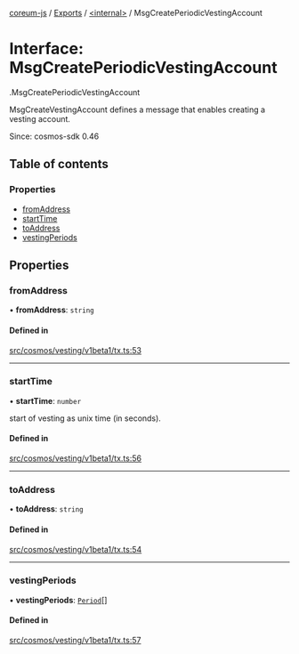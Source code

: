 [coreum-js](../README.md) / [Exports](../modules.md) / [<internal\>](../modules/internal_.md) / MsgCreatePeriodicVestingAccount

# Interface: MsgCreatePeriodicVestingAccount

[<internal>](../modules/internal_.md).MsgCreatePeriodicVestingAccount

MsgCreateVestingAccount defines a message that enables creating a vesting
account.

Since: cosmos-sdk 0.46

## Table of contents

### Properties

- [fromAddress](internal_.MsgCreatePeriodicVestingAccount-1.md#fromaddress)
- [startTime](internal_.MsgCreatePeriodicVestingAccount-1.md#starttime)
- [toAddress](internal_.MsgCreatePeriodicVestingAccount-1.md#toaddress)
- [vestingPeriods](internal_.MsgCreatePeriodicVestingAccount-1.md#vestingperiods)

## Properties

### fromAddress

• **fromAddress**: `string`

#### Defined in

[src/cosmos/vesting/v1beta1/tx.ts:53](https://github.com/PyramydLabs/coreum-js/blob/1b17c7f/src/cosmos/vesting/v1beta1/tx.ts#L53)

___

### startTime

• **startTime**: `number`

start of vesting as unix time (in seconds).

#### Defined in

[src/cosmos/vesting/v1beta1/tx.ts:56](https://github.com/PyramydLabs/coreum-js/blob/1b17c7f/src/cosmos/vesting/v1beta1/tx.ts#L56)

___

### toAddress

• **toAddress**: `string`

#### Defined in

[src/cosmos/vesting/v1beta1/tx.ts:54](https://github.com/PyramydLabs/coreum-js/blob/1b17c7f/src/cosmos/vesting/v1beta1/tx.ts#L54)

___

### vestingPeriods

• **vestingPeriods**: [`Period`](../modules/internal_.md#period)[]

#### Defined in

[src/cosmos/vesting/v1beta1/tx.ts:57](https://github.com/PyramydLabs/coreum-js/blob/1b17c7f/src/cosmos/vesting/v1beta1/tx.ts#L57)
